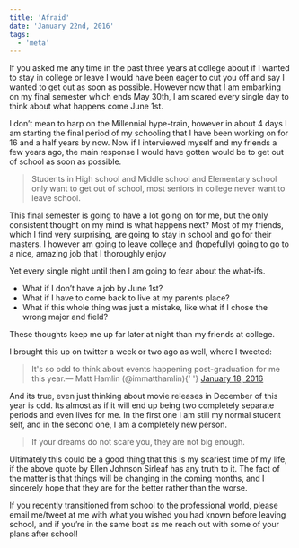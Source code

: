 ```yaml
---
title: 'Afraid'
date: 'January 22nd, 2016'
tags:
  - 'meta'
---
```


If you asked me any time in the past three years at college about if I wanted to
stay in college or leave I would have been eager to cut you off and say I wanted
to get out as soon as possible. However now that I am embarking on my final
semester which ends May 30th, I am scared every single day to think about what
happens come June 1st.

I don’t mean to harp on the Millennial hype-train, however in about 4 days I am
starting the final period of my schooling that I have been working on for 16 and
a half years by now. Now if I interviewed myself and my friends a few years ago,
the main response I would have gotten would be to get out of school as soon as
possible.

> Students in High school and Middle school and Elementary school only want to
> get out of school, most seniors in college never want to leave school.

This final semester is going to have a lot going on for me, but the only
consistent thought on my mind is what happens next? Most of my friends, which I
find very surprising, are going to stay in school and go for their masters. I
however am going to leave college and (hopefully) going to go to a nice, amazing
job that I thoroughly enjoy

Yet every single night until then I am going to fear about the what-ifs.

- What if I don’t have a job by June 1st?
- What if I have to come back to live at my parents place?
- What if this whole thing was just a mistake, like what if I chose the wrong
  major and field?

These thoughts keep me up far later at night than my friends at college.

I brought this up on twitter a week or two ago as well, where I tweeted:

<blockquote class="twitter-tweet tw-align-center" lang="en">
  <p lang="en" dir="ltr">
    It&#39;s so odd to think about events happening post-graduation for me this
    year.&mdash; Matt Hamlin (@immatthamlin){' '}
    <a href="https://twitter.com/immatthamlin/status/688932733490343938">
      January 18, 2016
    </a>
  </p>
</blockquote>

And its true, even just thinking about movie releases in December of this year
is odd. Its almost as if it will end up being two completely separate periods
and even lives for me. In the first one I am still my normal student self, and
in the second one, I am a completely new person.

> If your dreams do not scare you, they are not big enough.

Ultimately this could be a good thing that this is my scariest time of my life,
if the above quote by Ellen Johnson Sirleaf has any truth to it. The fact of the
matter is that things will be changing in the coming months, and I sincerely
hope that they are for the better rather than the worse.

If you recently transitioned from school to the professional world, please email
me/tweet at me with what you wished you had known before leaving school, and if
you’re in the same boat as me reach out with some of your plans after school!
